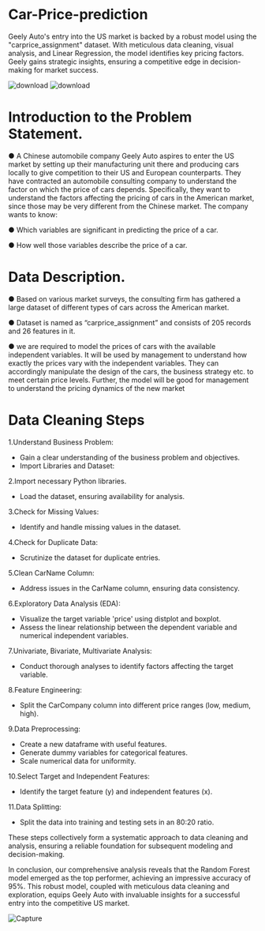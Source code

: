 # Car-Price-prediction
Geely Auto's entry into the US market is backed by a robust model using the "carprice_assignment" dataset. With meticulous data cleaning, visual analysis, and Linear Regression, the model identifies key pricing factors. Geely gains strategic insights, ensuring a competitive edge in decision-making for market success.



![download](https://github.com/Ashuk2810/Car-Price-prediction/assets/97400304/e2d9fa75-80fd-42ad-894d-215770f03bfa)           ![download](https://github.com/Ashuk2810/Car-Price-prediction/assets/97400304/4cf1c942-5bae-42ed-a071-ec6890a5c6a6)


# Introduction to the Problem Statement.

● A Chinese automobile company Geely Auto aspires to enter the US market 
  by setting up their manufacturing unit there and producing cars locally to give 
  competition to their US and European counterparts. They have contracted an 
  automobile consulting company to understand the factor on which the price 
  of cars depends. Specifically, they want to understand the factors affecting 
  the pricing of cars in the American market, since those may be very different 
  from the Chinese market.  The company wants to know:
  
● Which variables are significant in predicting the price of a car. 

● How well those variables describe the price of a car.

# Data Description.

● Based on various market surveys, the consulting firm has gathered a large dataset of different types
of cars across the American market.

● Dataset is named as “carprice_assignment” and consists of 205 records and 26 features in it.

● we are required to model the prices of cars with the available independent variables. It will be used
by management to understand how exactly the prices vary with the independent variables. They can
accordingly manipulate the design of the cars, the business strategy etc. to meet certain price
levels. Further, the model will be good for management to understand the pricing dynamics of the
new market

# Data Cleaning Steps

1.Understand Business Problem:

* Gain a clear understanding of the business problem and objectives.
* Import Libraries and Dataset:

2.Import necessary Python libraries.
* Load the dataset, ensuring availability for analysis.

3.Check for Missing Values:
* Identify and handle missing values in the dataset.
 
4.Check for Duplicate Data:
* Scrutinize the dataset for duplicate entries.

5.Clean CarName Column:
* Address issues in the CarName column, ensuring data consistency.

6.Exploratory Data Analysis (EDA):
* Visualize the target variable 'price' using distplot and boxplot.
* Assess the linear relationship between the dependent variable and numerical independent variables.

7.Univariate, Bivariate, Multivariate Analysis:
* Conduct thorough analyses to identify factors affecting the target variable.

8.Feature Engineering:
* Split the CarCompany column into different price ranges (low, medium, high).

9.Data Preprocessing:
* Create a new dataframe with useful features.
* Generate dummy variables for categorical features.
* Scale numerical data for uniformity.
 
10.Select Target and Independent Features:

* Identify the target feature (y) and independent features (x).

11.Data Splitting:
* Split the data into training and testing sets in an 80:20 ratio.

These steps collectively form a systematic approach to data cleaning and analysis, ensuring a reliable foundation for subsequent modeling and decision-making.

In conclusion, our comprehensive analysis reveals that the Random Forest model emerged as the top performer, achieving an impressive accuracy of 95%. This robust model, coupled with meticulous data cleaning and exploration, equips Geely Auto with invaluable insights for a successful entry into the competitive US market.


![Capture](https://github.com/Ashuk2810/Car-Price-prediction/assets/97400304/2f1ba6b0-7223-4384-ae13-eb35b7084ba5)
